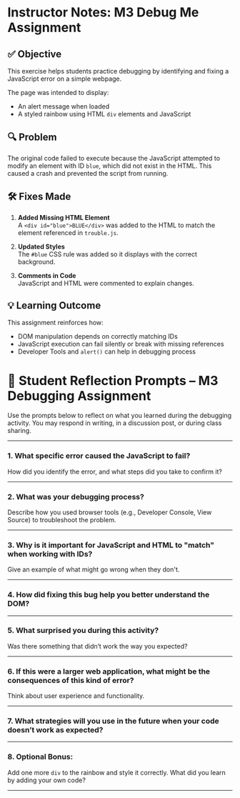 # Instructor Notes: M3 Debug Me Assignment

## ✅ Objective

This exercise helps students practice debugging by identifying and fixing a JavaScript error on a simple webpage.

The page was intended to display:
- An alert message when loaded
- A styled rainbow using HTML `div` elements and JavaScript

## 🔍 Problem

The original code failed to execute because the JavaScript attempted to modify an element with ID `blue`, which did not exist in the HTML. This caused a crash and prevented the script from running.

## 🛠️ Fixes Made

1. **Added Missing HTML Element**  
   A `<div id="blue">BLUE</div>` was added to the HTML to match the element referenced in `trouble.js`.

2. **Updated Styles**  
   The `#blue` CSS rule was added so it displays with the correct background.

3. **Comments in Code**  
   JavaScript and HTML were commented to explain changes.

## 💡 Learning Outcome

This assignment reinforces how:
- DOM manipulation depends on correctly matching IDs
- JavaScript execution can fail silently or break with missing references
- Developer Tools and `alert()` can help in debugging process

# 🧠 Student Reflection Prompts – M3 Debugging Assignment

Use the prompts below to reflect on what you learned during the debugging activity. You may respond in writing, in a discussion post, or during class sharing.

---

### 1. What specific error caused the JavaScript to fail?  
How did you identify the error, and what steps did you take to confirm it?

---

### 2. What was your debugging process?  
Describe how you used browser tools (e.g., Developer Console, View Source) to troubleshoot the problem.

---

### 3. Why is it important for JavaScript and HTML to "match" when working with IDs?  
Give an example of what might go wrong when they don't.

---

### 4. How did fixing this bug help you better understand the DOM?

---

### 5. What surprised you during this activity?  
Was there something that didn’t work the way you expected?

---

### 6. If this were a larger web application, what might be the consequences of this kind of error?  
Think about user experience and functionality.

---

### 7. What strategies will you use in the future when your code doesn’t work as expected?

---

### 8. Optional Bonus:  
Add one more `div` to the rainbow and style it correctly. What did you learn by adding your own code?

---
